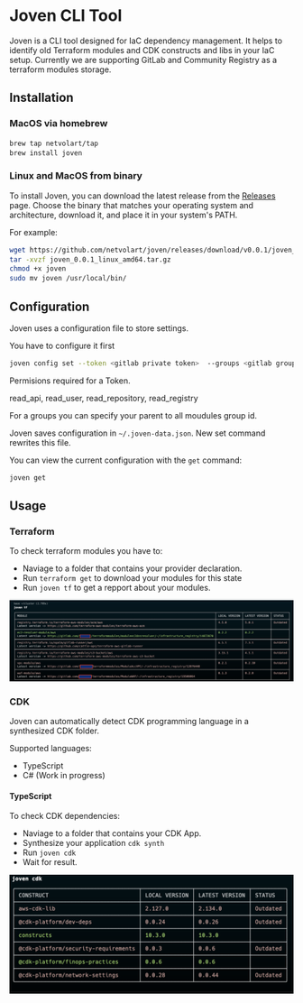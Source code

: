 # Joven CLI Tool

Joven is a CLI tool designed for IaC dependency management. It helps to identify old Terraform modules and CDK constructs and libs in your IaC setup.
Currently we are supporting GitLab and Community Registry as a terraform modules storage.

## Installation

### MacOS via homebrew

```bash
brew tap netvolart/tap
brew install joven
```
### Linux and MacOS from binary

To install Joven, you can download the latest release from the [Releases](https://github.com/yourusername/joven/releases) page. Choose the binary that matches your operating system and architecture, download it, and place it in your system's PATH.

For example:

```sh
wget https://github.com/netvolart/joven/releases/download/v0.0.1/joven_0.0.1_linux_amd64.tar.gz
tar -xvzf joven_0.0.1_linux_amd64.tar.gz
chmod +x joven
sudo mv joven /usr/local/bin/
```

## Configuration

Joven uses a configuration file to store settings. 

You have to configure it first 

```bash
joven config set --token <gitlab private token>  --groups <gitlab group id>
```
Permisions required for a Token.

read_api, read_user, read_repository, read_registry

For a groups you can specify your parent to all moudules group id.

Joven saves configuration in `~/.joven-data.json`. New set command rewrites this file.

You can view the current configuration with the `get` command:

```bash
joven get
```

## Usage

### Terraform

To check terraform modules you have to:

- Naviage to a folder that contains your provider declaration.
- Run `terraform get` to download your modules for this state
- Run `joven tf` to get a repport about your modules.

![Joven TF](./assets/joven-tf.png)

### CDK
Joven can automatically detect CDK programming language in a synthesized CDK folder.

Supported languages:

- TypeScript
- C# (Work in progress)

#### TypeScript
To check CDK dependencies:

- Naviage to a folder that contains your CDK App.
- Synthesize your application `cdk synth`
- Run `joven cdk`
- Wait for result.

![Joven CDK TS](./assets/joven-cdk-node.png)